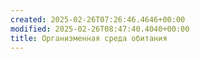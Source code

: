 ```yaml
---
created: 2025-02-26T07:26:46.4646+00:00
modified: 2025-02-26T08:47:40.4040+00:00
title: Организменная среда обитания
---
```

